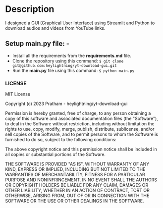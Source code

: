 # Description

I designed a GUI (Graphical User Interface) using Streamlit and Python to download audios and videos from YouTube links.

## Setup main.py file: -
* Install all the requirements from the **requirements.md** file.
* Clone the repository using this command: ` $ git clone git@github.com:heylightning/yt-download-gui.git `
* Run the **main.py** file using this command: ` $ python main.py `

### LICENSE

MIT License

Copyright (c) 2023 Pratham - heylightning/yt-download-gui

Permission is hereby granted, free of charge, to any person obtaining a copy
of this software and associated documentation files (the "Software"), to deal
in the Software without restriction, including without limitation the rights
to use, copy, modify, merge, publish, distribute, sublicense, and/or sell
copies of the Software, and to permit persons to whom the Software is
furnished to do so, subject to the following conditions:

The above copyright notice and this permission notice shall be included in all
copies or substantial portions of the Software.

THE SOFTWARE IS PROVIDED "AS IS", WITHOUT WARRANTY OF ANY KIND, EXPRESS OR
IMPLIED, INCLUDING BUT NOT LIMITED TO THE WARRANTIES OF MERCHANTABILITY,
FITNESS FOR A PARTICULAR PURPOSE AND NONINFRINGEMENT. IN NO EVENT SHALL THE
AUTHORS OR COPYRIGHT HOLDERS BE LIABLE FOR ANY CLAIM, DAMAGES OR OTHER
LIABILITY, WHETHER IN AN ACTION OF CONTRACT, TORT OR OTHERWISE, ARISING FROM,
OUT OF OR IN CONNECTION WITH THE SOFTWARE OR THE USE OR OTHER DEALINGS IN THE
SOFTWARE.